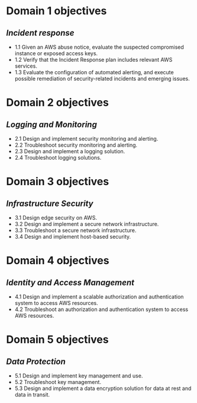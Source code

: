 # Domain 1 objectives
## *Incident response*
- 1.1 Given an AWS abuse notice, evaluate the suspected compromised instance or exposed access keys.
- 1.2 Verify that the Incident Response plan includes relevant AWS services.
- 1.3 Evaluate the configuration of automated alerting, and execute possible remediation of security-related incidents and emerging issues.

# Domain 2 objectives
## *Logging and Monitoring*
- 2.1 Design and implement security monitoring and alerting.
- 2.2 Troubleshoot security monitoring and alerting.
- 2.3 Design and implement a logging solution.
- 2.4 Troubleshoot logging solutions.

# Domain 3 objectives
## *Infrastructure Security*
- 3.1 Design edge security on AWS.
- 3.2 Design and implement a secure network infrastructure.
- 3.3 Troubleshoot a secure network infrastructure.
- 3.4 Design and implement host-based security.

# Domain 4 objectives
## *Identity and Access Management*
- 4.1 Design and implement a scalable authorization and authentication system to access AWS resources.
- 4.2 Troubleshoot an authorization and authentication system to access AWS resources.

# Domain 5 objectives
## *Data Protection*
- 5.1 Design and implement key management and use.
- 5.2 Troubleshoot key management.
- 5.3 Design and implement a data encryption solution for data at rest and data in transit.
